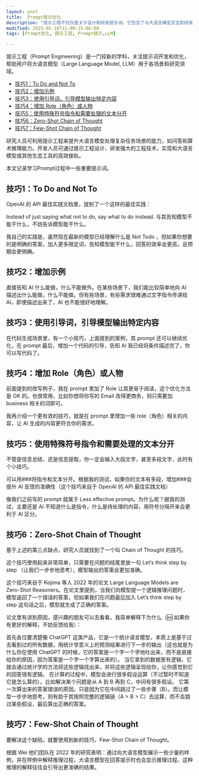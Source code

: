 ```yaml
---
layout: post
title:  Prompt提示优化
description: "提示工程不仅仅是关于设计和研发提示词。它包含了与大语言模型交互和研发的各种技能和技术。提示工程在实现和大语言模型交互、对接，以及理解大语言模型能力方面都起着重要作用。"
modified: 2023-05-16T11:00:15-06:00
tags: [Prompt优化, 提示工程, Prompt提示,LLM] 

---
```


提示工程（Prompt Engineering）是一门较新的学科，关注提示词开发和优化，帮助用户将大语言模型（Large Language Model, LLM）用于各场景和研究领域。 





<!-- more -->

   * [技巧1：To Do and Not To](#技巧1to-do-and-not-to)
   * [技巧2：增加示例](#技巧2增加示例)
   * [技巧3：使用引导词，引导模型输出特定内容](#技巧3使用引导词引导模型输出特定内容)
   * [技巧4：增加 Role（角色）或人物](#技巧4增加-role角色或人物)
   * [技巧5：使用特殊符号指令和需要处理的文本分开](#技巧5使用特殊符号指令和需要处理的文本分开)
   * [技巧6：Zero-Shot Chain of Thought](#技巧6zero-shot-chain-of-thought)
   * [技巧7：Few-Shot Chain of Thought](#技巧7few-shot-chain-of-thought)

 研究人员可利用提示工程来提升大语言模型处理复杂任务场景的能力，如问答和算术推理能力。开发人员可通过提示工程设计、研发强大的工程技术，实现和大语言模型或其他生态工具的高效接轨。

本文记录学习Prompt过程中一些重要提示词。

## 技巧1：To Do and Not To

OpenAI 的 API 最佳实践文档里，提到了一个这样的最佳实践：

Instead of just saying what not to do, say what to do instead. 与其告知模型不能干什么，不妨告诉模型能干什么。

我自己的实践是，虽然现在最新的模型已经理解什么是 Not Todo ，但如果你想要的是明确的答案，加入更多限定词，告知模型能干什么，回答的效率会更高，且预期会更明确。

## 技巧2：增加示例

直接告知 AI 什么能做，什么不能做外。在某些场景下，我们能比较简单地向 AI 描述出什么能做，什么不能做。但有些场景，有些需求很难通过文字指令传递给 AI，即使描述出来了，AI 也不能很好地理解。

## 技巧3：使用引导词，引导模型输出特定内容

在代码生成场景里，有一个小技巧，上面提到的案例，其 prompt 还可以继续优化，在 prompt 最后，增加一个代码的引导，告知 AI 我已经将条件描述完了，你可以写代码了。

## 技巧4：增加 Role（角色）或人物

前面提到的改写例子，我在 prompt 里加了 Role 让其更易于阅读，这个优化方法是 OK 的。也很常用，比如你想将你写的 Email 改得更商务，则只需要加 business 相关的词即可。

我再介绍一个更有效的技巧，就是在 prompt 里增加一些 role（角色）相关的内容，让 AI 生成的内容更符合你的需求。

## 技巧5：使用特殊符号指令和需要处理的文本分开

不管是信息总结，还是信息提取，你一定会输入大段文字，甚至多段文字，此时有个小技巧。

可以用###将指令和文本分开。根据我的测试，如果你的文本有多段，增加###会提升 AI 反馈的准确性（这个技巧来自于 OpenAI 的 API 最佳实践文档）

像我们之前写的 prompt 就属于 Less effective prompt。为什么呢？据我的测试，主要还是 AI 不知道什么是指令，什么是待处理的内容，用符号分隔开来会更利于 AI 区分。

## 技巧6：Zero-Shot Chain of Thought

基于上述的第三点缺点，研究人员就找到了一个叫 Chain of Thought 的技巧。

这个技巧使用起来非常简单，只需要在问题的结尾里放一句 Let‘s think step by step （让我们一步步地思考），模型输出的答案会更加准确。

这个技巧来自于 Kojima 等人 2022 年的论文 Large Language Models are Zero-Shot Reasoners。在论文里提到，当我们向模型提一个逻辑推理问题时，模型返回了一个错误的答案，但如果我们在问题最后加入 Let‘s think step by step 这句话之后，模型就生成了正确的答案。

论文里有讲到原因，感兴趣的朋友可以去看看，我简单解释下为什么（🆘 如果你有更好的解释，不妨反馈给我）：

首先各位要清楚像 ChatGPT 这类产品，它是一个统计语言模型，本质上是基于过去看到过的所有数据，用统计学意义上的预测结果进行下一步的输出（这也就是为什么你在使用 ChatGPT 的时候，它的答案是一个字一个字地吐出来，而不是直接给你的原因，因为答案是一个字一个字算出来的）。
当它拿到的数据里有逻辑，它就会通过统计学的方法将这些逻辑找出来，并将这些逻辑呈现给你，让你感觉到它的回答很有逻辑。
在计算的过程中，模型会进行很多假设运算（不过暂时不知道它是怎么算的）。比如解决某个问题是从 A 到 B 再到 C，中间有很多假设。
它第一次算出来的答案错误的原因，只是因为它在中间跳过了一些步骤（B）。而让模型一步步地思考，则有助于其按照完整的逻辑链（A > B > C）去运算，而不会跳过某些假设，最后算出正确的答案。

## 技巧7：Few-Shot Chain of Thought

要解决这个缺陷，就要使用到新的技巧，Few-Shot Chain of Thought。

根据 Wei 他们团队在 2022 年的研究表明：通过向大语言模型展示一些少量的样例，并在样例中解释推理过程，大语言模型在回答提示时也会显示推理过程。这种推理的解释往往会引导出更准确的结果。

